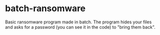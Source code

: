 # batch-ransomware

Basic ransomware program made in batch. The program hides your files and asks for a password (you can see it in the code) to "bring them back".

